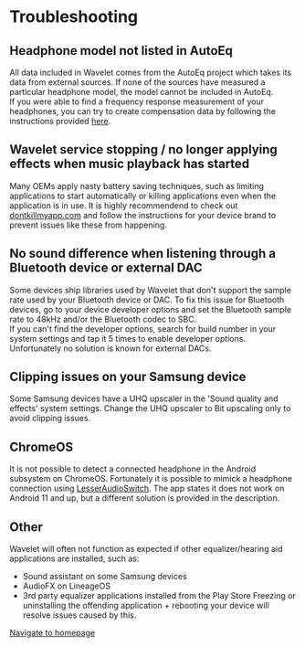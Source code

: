 # Troubleshooting

## Headphone model not listed in AutoEq
All data included in Wavelet comes from the AutoEq project which takes its data from external sources. If none of the sources have measured a particular headphone model, the model cannot be included in AutoEq.  
If you were able to find a frequency response measurement of your headphones, you can try to create compensation data by following the instructions provided [here](https://pittvandewitt.github.io/Wavelet/Import).


## Wavelet service stopping / no longer applying effects when music playback has started
Many OEMs apply nasty battery saving techniques, such as limiting applications to start automatically or killing applications even when the application is in use. It is highly recommendend to check out [dontkillmyapp.com](https://dontkillmyapp.com/) and follow the instructions for your device brand to prevent issues like these from happening.


## No sound difference when listening through a Bluetooth device or external DAC
Some devices ship libraries used by Wavelet that don't support the sample rate used by your Bluetooth device or DAC. To fix this issue for Bluetooth devices, go to your device developer options and set the Bluetooth sample rate to 48kHz and/or the Bluetooth codec to SBC.  
If you can't find the developer options, search for build number in your system settings and tap it 5 times to enable developer options.  
Unfortunately no solution is known for external DACs.


## Clipping issues on your Samsung device
Some Samsung devices have a UHQ upscaler in the 'Sound quality and effects' system settings. Change the UHQ upscaler to Bit upscaling only to avoid clipping issues.

## ChromeOS
It is not possible to detect a connected headphone in the Android subsystem on ChromeOS. Fortunately it is possible to mimick a headphone connection using [LesserAudioSwitch](https://play.google.com/store/apps/details?id=com.nordskog.LesserAudioSwitch). The app states it does not work on Android 11 and up, but a different solution is provided in the description.


## Other
Wavelet will often not function as expected if other equalizer/hearing aid applications are installed, such as:
- Sound assistant on some Samsung devices
- AudioFX on LineageOS
- 3rd party equalizer applications installed from the Play Store
Freezing or uninstalling the offending application + rebooting your device will resolve issues caused by this.

[Navigate to homepage](https://pittvandewitt.github.io/Wavelet/)